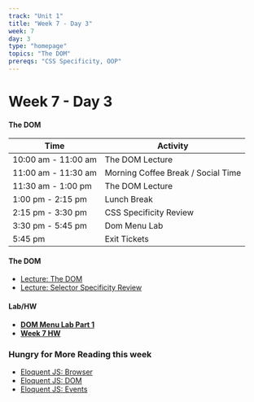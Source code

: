 ```yaml
---
track: "Unit 1"
title: "Week 7 - Day 3"
week: 7
day: 3
type: "homepage"
topics: "The DOM"
prereqs: "CSS Specificity, OOP"
---
```



# Week 7 - Day 3

#### The DOM
| Time  | Activity |
| ----- | ------ |
| 10:00 am - 11:00 am | The DOM Lecture |
| 11:00 am - 11:30 am | Morning Coffee Break / Social Time |
| 11:30 am - 1:00 pm | The DOM Lecture |
| 1:00 pm - 2:15 pm | Lunch Break |
| 2:15 pm - 3:30 pm | CSS Specificity Review |
| 3:30 pm - 5:45 pm | Dom Menu Lab |
| 5:45 pm | Exit Tickets |

#### The DOM
- [Lecture: The DOM](/unit1/week-7/day-3/morning-lecture)
- [Lecture: Selector Specificity Review](/unit1/week-7/day-3/afternoon-lecture)


#### Lab/HW
- [**DOM Menu Lab Part 1**](/unit1/week-7/day-3/lab) 
- [**Week 7 HW**](/unit1/week-7/day-3/hw)



### Hungry for More Reading this week
- [Eloquent JS: Browser](https://eloquentjavascript.net/13_browser.html)
- [Eloquent JS: DOM](https://eloquentjavascript.net/14_dom.html)
- [Eloquent JS: Events](https://eloquentjavascript.net/15_event.html)
